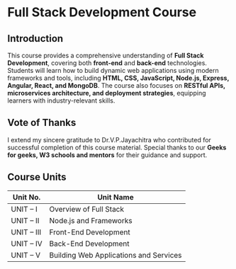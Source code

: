# Full Stack Development Course  

## Introduction  
This course provides a comprehensive understanding of **Full Stack Development**, covering both **front-end** and **back-end** technologies. Students will learn how to build dynamic web applications using modern frameworks and tools, including **HTML, CSS, JavaScript, Node.js, Express, Angular, React, and MongoDB**. The course also focuses on **RESTful APIs, microservices architecture, and deployment strategies**, equipping learners with industry-relevant skills.  


## Vote of Thanks  
I extend my sincere gratitude to Dr.V.P.Jayachitra who contributed for successful completion of this course material. Special thanks to our **Geeks for geeks, W3 schools and mentors** for their guidance and support.  
## Course Units  

| Unit No.  | Unit Name                                      |
|-----------|-----------------------------------------------|
| UNIT – I  | Overview of Full Stack                      |
| UNIT – II | Node.js and Frameworks                      |
| UNIT – III | Front-End Development                      |
| UNIT – IV | Back-End Development                        |
| UNIT – V  | Building Web Applications and Services      |



